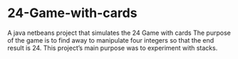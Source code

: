 # 24-Game-with-cards
A java netbeans project that simulates the 24 Game with cards
The purpose of the game is to find away to manipulate four integers so that the end result is 24. This project’s main purpose was to experiment with stacks.
